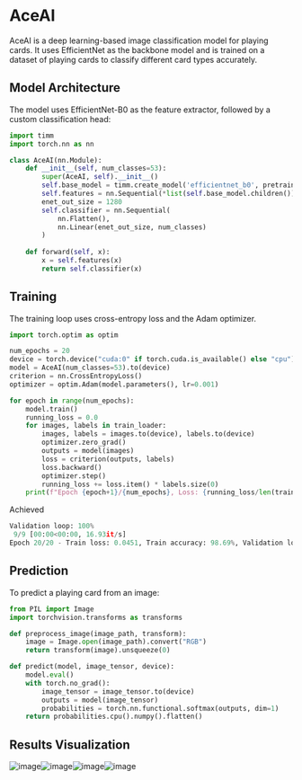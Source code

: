 # AceAI

AceAI is a deep learning-based image classification model for playing cards. It uses EfficientNet as the backbone model and is trained on a dataset of playing cards to classify different card types accurately.

## Model Architecture

The model uses EfficientNet-B0 as the feature extractor, followed by a custom classification head:

```python
import timm
import torch.nn as nn

class AceAI(nn.Module):
    def __init__(self, num_classes=53):
        super(AceAI, self).__init__()
        self.base_model = timm.create_model('efficientnet_b0', pretrained=True)
        self.features = nn.Sequential(*list(self.base_model.children())[:-1])
        enet_out_size = 1280
        self.classifier = nn.Sequential(
            nn.Flatten(),
            nn.Linear(enet_out_size, num_classes)
        )
    
    def forward(self, x):
        x = self.features(x)
        return self.classifier(x)
```

## Training

The training loop uses cross-entropy loss and the Adam optimizer.

```python
import torch.optim as optim

num_epochs = 20
device = torch.device("cuda:0" if torch.cuda.is_available() else "cpu")
model = AceAI(num_classes=53).to(device)
criterion = nn.CrossEntropyLoss()
optimizer = optim.Adam(model.parameters(), lr=0.001)

for epoch in range(num_epochs):
    model.train()
    running_loss = 0.0
    for images, labels in train_loader:
        images, labels = images.to(device), labels.to(device)
        optimizer.zero_grad()
        outputs = model(images)
        loss = criterion(outputs, labels)
        loss.backward()
        optimizer.step()
        running_loss += loss.item() * labels.size(0)
    print(f"Epoch {epoch+1}/{num_epochs}, Loss: {running_loss/len(train_loader.dataset)}")
```
Achieved
```python
Validation loop: 100%
 9/9 [00:00<00:00, 16.93it/s]
Epoch 20/20 - Train loss: 0.0451, Train accuracy: 98.69%, Validation loss: 0.0397, Validation accuracy: 98.49%
```

## Prediction

To predict a playing card from an image:

```python
from PIL import Image
import torchvision.transforms as transforms

def preprocess_image(image_path, transform):
    image = Image.open(image_path).convert("RGB")
    return transform(image).unsqueeze(0)

def predict(model, image_tensor, device):
    model.eval()
    with torch.no_grad():
        image_tensor = image_tensor.to(device)
        outputs = model(image_tensor)
        probabilities = torch.nn.functional.softmax(outputs, dim=1)
    return probabilities.cpu().numpy().flatten()
```

## Results Visualization

![image](https://github.com/user-attachments/assets/47c6d258-d53f-457b-83be-aa6a10aaabda)![image](https://github.com/user-attachments/assets/1987fc1d-bccd-4aba-8fe3-ef1fd85ac715)![image](https://github.com/user-attachments/assets/78c48f25-d79f-4ffb-8bcd-851115462360)![image](https://github.com/user-attachments/assets/42a8eb22-3421-4a98-951d-a395f9839edc)

